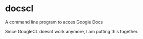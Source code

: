 # docscl
A command line program to acces Google Docs

Since GoogleCL doesnt work anymore, I am putting this together.
